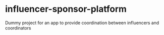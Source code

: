 # influencer-sponsor-platform
Dummy project for an app to provide coordination between influencers and coordinators
